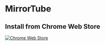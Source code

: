 # MirrorTube
## Install from Chrome Web Store
[![Chrome Web Store](https://img.shields.io/chrome-web-store/v/lhgnbgdlehmcgjpohnfhiamfjbhpmfnl.svg)](https://chrome.google.com/webstore/detail/mirrortube/lhgnbgdlehmcgjpohnfhiamfjbhpmfnl)
